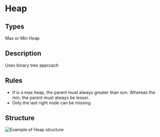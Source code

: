 # Heap
## Types
Max or Min Heap

## Description
Uses binary tree approach

## Rules
* If is a max heap, the parent must always greater than son. Whereas the min, the parent must always be lesser.
* Only the last right node can be missing

## Structure
![Example of Heap structure](https://upload.wikimedia.org/wikipedia/commons/3/38/Max-Heap.svg)

